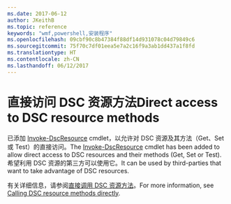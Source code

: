 ```yaml
---
ms.date: 2017-06-12
author: JKeithB
ms.topic: reference
keywords: "wmf,powershell,安装程序"
ms.openlocfilehash: 09cbf90c8b47384f88df14d931078c04d79849c6
ms.sourcegitcommit: 75f70c7df01eea5e7a2c16f9a3ab1dd437a1f8fd
ms.translationtype: HT
ms.contentlocale: zh-CN
ms.lasthandoff: 06/12/2017
---
```

# <a name="direct-access-to-dsc-resource-methods"></a><span data-ttu-id="3e6f3-102">直接访问 DSC 资源方法</span><span class="sxs-lookup"><span data-stu-id="3e6f3-102">Direct access to DSC resource methods</span></span>


<span data-ttu-id="3e6f3-103">已添加 [Invoke-DscResource](https://technet.microsoft.com/en-us/library/mt517869.aspx) cmdlet，以允许对 DSC 资源及其方法（Get、Set 或 Test）的直接访问。</span><span class="sxs-lookup"><span data-stu-id="3e6f3-103">The [Invoke-DscResource](https://technet.microsoft.com/en-us/library/mt517869.aspx) cmdlet has been added to allow direct access to DSC resources and their methods (Get, Set or Test).</span></span> <span data-ttu-id="3e6f3-104">希望利用 DSC 资源的第三方可以使用它。</span><span class="sxs-lookup"><span data-stu-id="3e6f3-104">It can be used by third-parties that want to take advantage of DSC resources.</span></span>

<span data-ttu-id="3e6f3-105">有关详细信息，请参阅[直接调用 DSC 资源方法](https://msdn.microsoft.com/powershell/dsc/directcallresource)。</span><span class="sxs-lookup"><span data-stu-id="3e6f3-105">For more information, see [Calling DSC resource methods directly](https://msdn.microsoft.com/powershell/dsc/directcallresource).</span></span>

